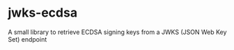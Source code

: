 # jwks-ecdsa
 A small library to retrieve ECDSA signing keys from a JWKS (JSON Web Key Set) endpoint
